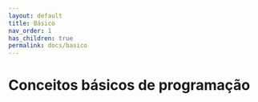 ```yaml
---
layout: default
title: Básico
nav_order: 1
has_children: true
permalink: docs/basico
---
```


# Conceitos básicos de programação